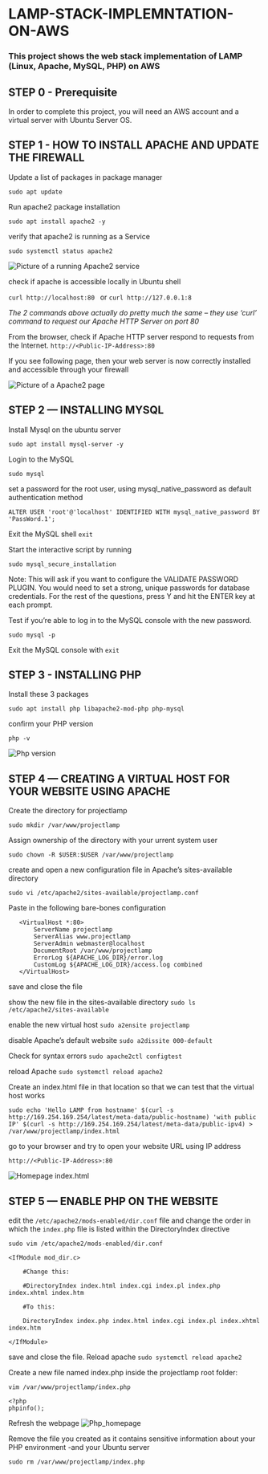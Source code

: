 # LAMP-STACK-IMPLEMNTATION-ON-AWS
### This project shows the web stack implementation of LAMP (Linux, Apache, MySQL, PHP) on AWS

## STEP 0 - Prerequisite
In order to complete this project, you will need an AWS account and a virtual server with Ubuntu Server OS. 

## STEP 1 - HOW TO INSTALL APACHE AND UPDATE THE FIREWALL
Update a list of packages in package manager

`sudo apt update`

Run apache2 package installation

`sudo apt install apache2 -y`

verify that apache2 is running as a Service
    
`sudo systemctl status apache2`
    
![Picture of a running Apache2 service](./Pictures/apache2_running.JPG)

check if apache is accessible locally in Ubuntu shell

`curl http://localhost:80 ` or `curl http://127.0.0.1:8`
 
 *The 2 commands above actually do pretty much the same – they use ‘curl’ command to request our Apache HTTP Server on port 80*

From the browser, check if Apache HTTP server respond to requests from the Internet.
    `http://<Public-IP-Address>:80`
    
If you see following page, then your web server is now correctly installed and accessible through your firewall
 
![Picture of a Apache2 page](./Pictures/apache_page.JPG)
    

## STEP 2 — INSTALLING MYSQL
Install Mysql on the ubuntu server

`sudo apt install mysql-server -y`

Login to the MySQL

`sudo mysql`

set a password for the root user, using mysql_native_password as default authentication method

`ALTER USER 'root'@'localhost' IDENTIFIED WITH mysql_native_password BY 'PassWord.1';`

Exit the MySQL shell
    `exit`

Start the interactive script by running

`sudo mysql_secure_installation`

Note: This will ask if you want to configure the VALIDATE PASSWORD PLUGIN. You would need to set a strong, unique passwords for database credentials.
For the rest of the questions, press Y and hit the ENTER key at each prompt.

Test if you’re able to log in to the MySQL console with the new password.

`sudo mysql -p`

Exit the MySQL console with `exit`

## STEP 3 - INSTALLING PHP
Install these 3 packages

`sudo apt install php libapache2-mod-php php-mysql`

confirm your PHP version

`php -v`

![Php version](./Pictures/php_v.JPG)

## STEP 4 — CREATING A VIRTUAL HOST FOR YOUR WEBSITE USING APACHE
Create the directory for projectlamp

`sudo mkdir /var/www/projectlamp`

Assign ownership of the directory with your urrent system user

`sudo chown -R $USER:$USER /var/www/projectlamp`

create and open a new configuration file in Apache’s sites-available directory

`sudo vi /etc/apache2/sites-available/projectlamp.conf`

Paste in the following bare-bones configuration
 ```
    <VirtualHost *:80>
        ServerName projectlamp
        ServerAlias www.projectlamp
        ServerAdmin webmaster@localhost
        DocumentRoot /var/www/projectlamp
        ErrorLog ${APACHE_LOG_DIR}/error.log
        CustomLog ${APACHE_LOG_DIR}/access.log combined
    </VirtualHost>
  ```
save and close the file

show the new file in the sites-available directory
    `sudo ls /etc/apache2/sites-available`

enable the new virtual host
    `sudo a2ensite projectlamp`

disable Apache’s default website
    `sudo a2dissite 000-default`

Check for syntax errors
    `sudo apache2ctl configtest`

reload Apache
    `sudo systemctl reload apache2`

Create an index.html file in that location so that we can test that the virtual host works

```
sudo echo 'Hello LAMP from hostname' $(curl -s http://169.254.169.254/latest/meta-data/public-hostname) 'with public IP' $(curl -s http://169.254.169.254/latest/meta-data/public-ipv4) > /var/www/projectlamp/index.html
```
go to your browser and try to open your website URL using IP address

`http://<Public-IP-Address>:80`
 
 ![Homepage index.html](./Pictures/php_domain.JPG)

## STEP 5 — ENABLE PHP ON THE WEBSITE
edit the `/etc/apache2/mods-enabled/dir.conf` file and change the order in which the `index.php` file is listed within the DirectoryIndex directive

`sudo vim /etc/apache2/mods-enabled/dir.conf`

```
<IfModule mod_dir.c>

    #Change this:

    #DirectoryIndex index.html index.cgi index.pl index.php index.xhtml index.htm

    #To this:

    DirectoryIndex index.php index.html index.cgi index.pl index.xhtml index.htm

</IfModule>  
```
save and close the file. Reload apache
    `sudo systemctl reload apache2`

Create a new file named index.php inside the projectlamp root folder:

`vim /var/www/projectlamp/index.php`

```
<?php
phpinfo();
```

Refresh the webpage
![Php_homepage](./Pictures/php_page.JPG)

Remove the file you created as it contains sensitive information about your PHP environment -and your Ubuntu server

`sudo rm /var/www/projectlamp/index.php`
